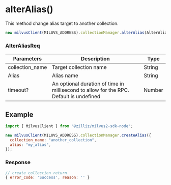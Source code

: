 # alterAlias()

This method change alias target to another collection.

```javascript
new milvusClient(MILUVS_ADDRESS).collectionManager.alterAlias(AlterAliasReq);
```

### AlterAliasReq

| Parameters      | Description                                                                            | Type   |
| --------------- | -------------------------------------------------------------------------------------- | ------ |
| collection_name | Target collection name                                                                 | String |
| Alias           | Alias name                                                                             | String |
| timeout?        | An optional duration of time in millisecond to allow for the RPC. Default is undefined | Number |

## Example

```javascript
import { MilvusClient } from "@zilliz/milvus2-sdk-node";

new milvusClient(MILUVS_ADDRESS).collectionManager.createAlias({
  collection_name: "another_collection",
  alias: "my_alias",
});
```

### Response

```javascript
// create collection return
{ error_code: 'Success', reason: '' }
```
